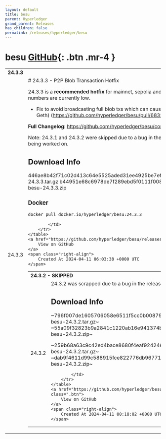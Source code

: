 ```yaml
---
layout: default
title: besu
parent: Hyperledger
grand_parent: Releases
has_children: false
permalink: /releases/hyperledger/besu
---
```


# besu <span class="fs-3 right-align">[GitHub](https://github.com/hyperledger/besu){: .btn .mr-4 }</span>


<div>
    <table>
        <tr>
            <td colspan="2">
                <b>
                    24.3.3
                </b>
            </td>
        </tr>
        <tr>
            <td>
                <span class="chip">
                    24.3.3
                </span>
            </td>
            <td>
                # 24.3.3 - P2P Blob Transaction Hotfix

24.3.3 is a **recommended hotfix** for mainnet, sepolia and holesky users, especially if your peer numbers are currently low.

- Fix to avoid broadcasting full blob txs which can cause peers to disconnect (particularly Geth) (https://github.com/hyperledger/besu/pull/6835)

**Full Changelog**: https://github.com/hyperledger/besu/compare/24.3.0...24.3.3

Note: 24.3.1 and 24.3.2 were skipped due to a bug in the release process.
Release 24.4.0 is still being worked on.

## Download Info
446ae8b42f71c02d413c64e5525aded31ee4925be7ef0c729ac1b374e805928b  besu-24.3.3.tar.gz
b44951e68c6978de7f289ebd5f0111f0087cd266fd0c133afcf33b2004aa1a2a  besu-24.3.3.zip

### Docker 

`docker pull docker.io/hyperledger/besu:24.3.3`

            </td>
        </tr>
    </table>
    <a href="https://github.com/hyperledger/besu/releases/tag/24.3.3" class=".btn">
        View on GitHub
    </a>
    <span class="right-align">
        Created At 2024-04-11 06:03:38 +0000 UTC
    </span>
</div>

<div>
    <table>
        <tr>
            <td colspan="2">
                <b>
                    24.3.2 - SKIPPED
                </b>
            </td>
        </tr>
        <tr>
            <td>
                <span class="chip">
                    24.3.2
                </span>
            </td>
            <td>
                24.3.2 was scrapped due to a bug in the release process

## Download Info
~796f007de1605706058e6511f5cc0b00879d3f4c795b1938fc1c625df8dd933c  besu-24.3.2.tar.gz~
~55a09f32823b9a2841c1220ab16e941374bea931fbe1a41499a47b10c5ee4e67  besu-24.3.2.zip~

~259b68a63c9c42ed4bace8680f4eaf924246a9be6dde67f715372dd267838ed6  besu-24.3.2.tar.gz~
~dab9f4611d99c588915fce822776db967717aa8a51c0b26a6f684242dbf228da  besu-24.3.2.zip~

            </td>
        </tr>
    </table>
    <a href="https://github.com/hyperledger/besu/releases/tag/24.3.2" class=".btn">
        View on GitHub
    </a>
    <span class="right-align">
        Created At 2024-04-11 00:18:02 +0000 UTC
    </span>
</div>

